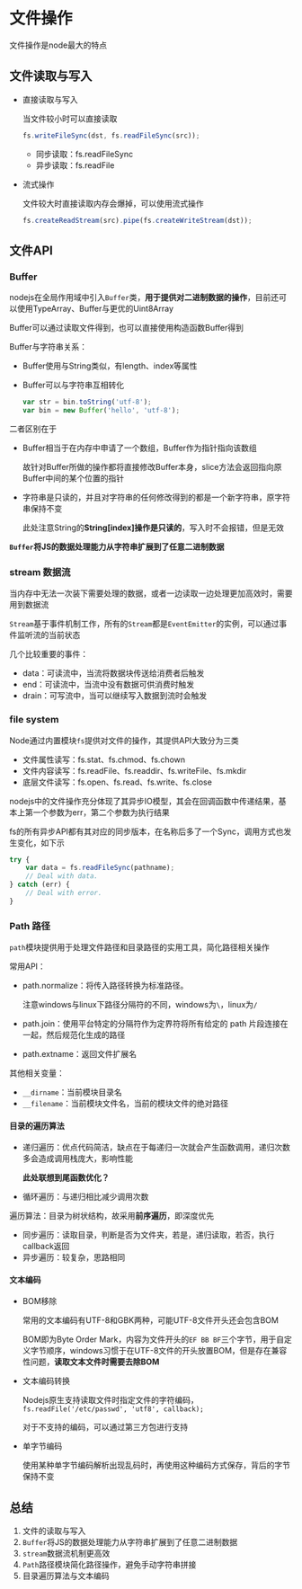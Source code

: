 # 文件操作

文件操作是node最大的特点

## 文件读取与写入

* 直接读取与写入

    当文件较小时可以直接读取

    ```javascript
    fs.writeFileSync(dst, fs.readFileSync(src));
    ```

    * 同步读取：fs.readFileSync
    * 异步读取：fs.readFile

* 流式操作

    文件较大时直接读取内存会爆掉，可以使用流式操作

    ```javascript
    fs.createReadStream(src).pipe(fs.createWriteStream(dst));
    ```

## 文件API

### Buffer

nodejs在全局作用域中引入`Buffer`类，**用于提供对二进制数据的操作**，目前还可以使用TypeArray、Buffer与更优的Uint8Array

Buffer可以通过读取文件得到，也可以直接使用构造函数Buffer得到

Buffer与字符串关系：
* Buffer使用与String类似，有length、index等属性
* Buffer可以与字符串互相转化

    ```javascript
    var str = bin.toString('utf-8');
    var bin = new Buffer('hello', 'utf-8');
    ```

二者区别在于
* Buffer相当于在内存中申请了一个数组，Buffer作为指针指向该数组

    故针对Buffer所做的操作都将直接修改Buffer本身，slice方法会返回指向原Buffer中间的某个位置的指针

* 字符串是只读的，并且对字符串的任何修改得到的都是一个新字符串，原字符串保持不变

    此处注意String的**String[index]操作是只读的**，写入时不会报错，但是无效

**`Buffer`将JS的数据处理能力从字符串扩展到了任意二进制数据**

### stream 数据流

当内存中无法一次装下需要处理的数据，或者一边读取一边处理更加高效时，需要用到数据流

`Stream`基于事件机制工作，所有的`Stream`都是`EventEmitter`的实例，可以通过事件监听流的当前状态

几个比较重要的事件：
* data：可读流中，当流将数据块传送给消费者后触发
* end：可读流中，当流中没有数据可供消费时触发
* drain：可写流中，当可以继续写入数据到流时会触发

### file system

Node通过内置模块`fs`提供对文件的操作，其提供API大致分为三类
* 文件属性读写：fs.stat、fs.chmod、fs.chown
* 文件内容读写：fs.readFile、fs.readdir、fs.writeFile、fs.mkdir
* 底层文件读写：fs.open、fs.read、fs.write、fs.close

nodejs中的文件操作充分体现了其异步IO模型，其会在回调函数中传递结果，基本上第一个参数为err，第二个参数为执行结果

fs的所有异步API都有其对应的同步版本，在名称后多了一个Sync，调用方式也发生变化，如下示

```javascript
try {
    var data = fs.readFileSync(pathname);
    // Deal with data.
} catch (err) {
    // Deal with error.
}
```

### Path 路径

`path`模块提供用于处理文件路径和目录路径的实用工具，简化路径相关操作

常用API：

* path.normalize：将传入路径转换为标准路径。

    注意windows与linux下路径分隔符的不同，windows为`\`，linux为`/`

* path.join：使用平台特定的分隔符作为定界符将所有给定的 path 片段连接在一起，然后规范化生成的路径
* path.extname：返回文件扩展名

其他相关变量：
* `__dirname`：当前模块目录名
* `__filename`：当前模块文件名，当前的模块文件的绝对路径

#### 目录的遍历算法

* 递归遍历：优点代码简洁，缺点在于每递归一次就会产生函数调用，递归次数多会造成调用栈庞大，影响性能

    **此处联想到尾函数优化？**

* 循环遍历：与递归相比减少调用次数

遍历算法：目录为树状结构，故采用**前序遍历**，即深度优先

* 同步遍历：读取目录，判断是否为文件夹，若是，递归读取，若否，执行callback返回
* 异步遍历：较复杂，思路相同

#### 文本编码

* BOM移除

    常用的文本编码有UTF-8和GBK两种，可能UTF-8文件开头还会包含BOM

    BOM即为Byte Order Mark，内容为文件开头的`EF BB BF`三个字节，用于自定义字节顺序，windows习惯于在UTF-8文件的开头放置BOM，但是存在兼容性问题，**读取文本文件时需要去除BOM**

* 文本编码转换

    Nodejs原生支持读取文件时指定文件的字符编码，`fs.readFile('/etc/passwd', 'utf8', callback);`

    对于不支持的编码，可以通过第三方包进行支持

* 单字节编码

    使用某种单字节编码解析出现乱码时，再使用这种编码方式保存，背后的字节保持不变

## 总结

1. 文件的读取与写入
2. `Buffer`将JS的数据处理能力从字符串扩展到了任意二进制数据
3. `stream`数据流机制更高效
4. `Path`路径模块简化路径操作，避免手动字符串拼接
5. 目录遍历算法与文本编码